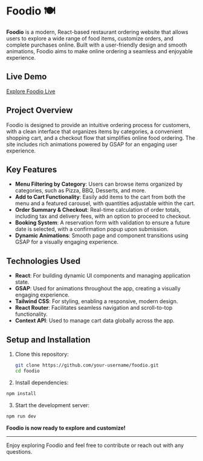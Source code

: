 # Foodio 🍽️

**Foodio** is a modern, React-based restaurant ordering website that allows users to explore a wide range of food items, customize orders, and complete purchases online. Built with a user-friendly design and smooth animations, Foodio aims to make online ordering a seamless and enjoyable experience.

## Live Demo
[Explore Foodio Live](https://foodio-gamma.vercel.app/)

## Project Overview

Foodio is designed to provide an intuitive ordering process for customers, with a clean interface that organizes items by categories, a convenient shopping cart, and a checkout flow that simplifies online food ordering. The site includes rich animations powered by GSAP for an engaging user experience.

## Key Features

- **Menu Filtering by Category**: Users can browse items organized by categories, such as Pizza, BBQ, Desserts, and more.
- **Add to Cart Functionality**: Easily add items to the cart from both the menu and a featured carousel, with quantities adjustable within the cart.
- **Order Summary & Checkout**: Real-time calculation of order totals, including tax and delivery fees, with an option to proceed to checkout.
- **Booking System**: A reservation form with validation to ensure a future date is selected, with a confirmation popup upon submission.
- **Dynamic Animations**: Smooth page and component transitions using GSAP for a visually engaging experience.

## Technologies Used

- **React**: For building dynamic UI components and managing application state.
- **GSAP**: Used for animations throughout the app, creating a visually engaging experience.
- **Tailwind CSS**: For styling, enabling a responsive, modern design.
- **React Router**: Facilitates seamless navigation and scroll-to-top functionality.
- **Context API**: Used to manage cart data globally across the app.

## Setup and Installation

1. Clone this repository:
   ```bash
   git clone https://github.com/your-username/foodio.git
   cd foodio

2. Install dependencies:
```bash
npm install
```

3. Start the development server:
```bash
npm run dev

```

**Foodio is now ready to explore and customize!**

---

Enjoy exploring Foodio and feel free to contribute or reach out with any questions.




